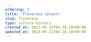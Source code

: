 ```yaml
---
ordering: 3
title: 'Flavorosa (pluot)'
slug: flavorosa
type: culture-history
created_at: 2023-05-21T04:10:20+00:00
updated_at: 2023-05-21T04:10:20+00:00
---
```

